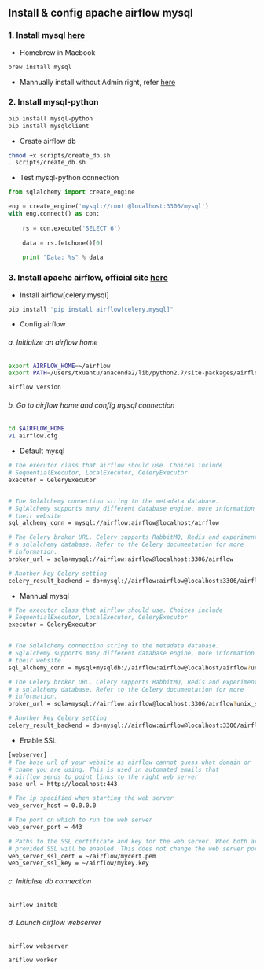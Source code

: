 ## Install & config apache airflow mysql
### 1. Install mysql <a href='https://dev.mysql.com/downloads/mysql/'>here</a>
 - Homebrew in Macbook
```bash
brew install mysql
```
 - Mannually install without Admin right, refer [here](../mysql)

### 2. Install mysql-python
```bash
pip install mysql-python
pip install mysqlclient
```

 - Create airflow db
```bash
chmod +x scripts/create_db.sh
. scripts/create_db.sh
```

 - Test mysql-python connection
```python
from sqlalchemy import create_engine

eng = create_engine('mysql://root:@localhost:3306/mysql')
with eng.connect() as con:
    
    rs = con.execute('SELECT 6')
        
    data = rs.fetchone()[0]
    
    print "Data: %s" % data 
```

### 3. Install apache airflow, official site <a href='http://airflow.incubator.apache.org/installation.html'>here</a>

 - Install airflow[celery,mysql]
```bash
pip install "pip install airflow[celery,mysql]"
```

 - Config airflow
###### a. Initialize an airflow home
```bash
export AIRFLOW_HOME=~/airflow
export PATH=/Users/txuantu/anaconda2/lib/python2.7/site-packages/airflow/bin:$PATH

airflow version
```

###### b. Go to airflow home and config mysql connection
```bash
cd $AIRFLOW_HOME
vi airflow.cfg
```

 - Default mysql
```bash
# The executor class that airflow should use. Choices include
# SequentialExecutor, LocalExecutor, CeleryExecutor
executor = CeleryExecutor


# The SqlAlchemy connection string to the metadata database.
# SqlAlchemy supports many different database engine, more information
# their website
sql_alchemy_conn = mysql://airflow:airflow@localhost/airflow

# The Celery broker URL. Celery supports RabbitMQ, Redis and experimentally
# a sqlalchemy database. Refer to the Celery documentation for more
# information.
broker_url = sqla+mysql://airflow:airflow@localhost:3306/airflow

# Another key Celery setting
celery_result_backend = db+mysql://airflow:airflow@localhost:3306/airflow
```

 - Mannual mysql
```bash
# The executor class that airflow should use. Choices include
# SequentialExecutor, LocalExecutor, CeleryExecutor
executor = CeleryExecutor


# The SqlAlchemy connection string to the metadata database.
# SqlAlchemy supports many different database engine, more information
# their website
sql_alchemy_conn = mysql+mysqldb://airflow:airflow@localhost/airflow?unix_socket=/path/to/thesock

# The Celery broker URL. Celery supports RabbitMQ, Redis and experimentally
# a sqlalchemy database. Refer to the Celery documentation for more
# information.
broker_url = sqla+mysql://airflow:airflow@localhost:3306/airflow?unix_socket=/path/to/thesock

# Another key Celery setting
celery_result_backend = db+mysql://airflow:airflow@localhost:3306/airflow?unix_socket=/path/to/thesock
```

 - Enable SSL 
```bash
[webserver]
# The base url of your website as airflow cannot guess what domain or
# cname you are using. This is used in automated emails that
# airflow sends to point links to the right web server
base_url = http://localhost:443

# The ip specified when starting the web server
web_server_host = 0.0.0.0

# The port on which to run the web server
web_server_port = 443

# Paths to the SSL certificate and key for the web server. When both are
# provided SSL will be enabled. This does not change the web server port.
web_server_ssl_cert = ~/airflow/mycert.pem
web_server_ssl_key = ~/airflow/mykey.key
```

###### c. Initialise db connection
```bash
airflow initdb
```

###### d. Launch airflow webserver
```bash
airflow webserver
```

```bash
ariflow worker
```
